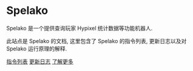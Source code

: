 # Spelako
Spelako 是一个提供查询玩家 Hypixel 统计数据等功能机器人.

此站点是 Spelako 的文档, 这里包含了 Spelako 的指令列表, 更新日志以及对 Spelako 运行原理的解释.

[指令列表](help.md)
[更新日志](changelogs.md)
[了解更多](howspelakoworks.md)